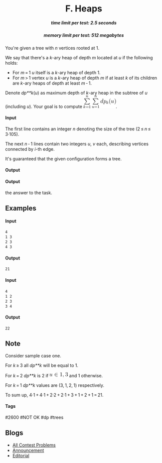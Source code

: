 <h1 style='text-align: center;'> F. Heaps</h1>

<h5 style='text-align: center;'>time limit per test: 2.5 seconds</h5>
<h5 style='text-align: center;'>memory limit per test: 512 megabytes</h5>

You're given a tree with *n* vertices rooted at 1.

We say that there's a *k*-ary heap of depth *m* located at *u* if the following holds:

* For *m* = 1 *u* itself is a *k*-ary heap of depth 1.
* For *m* > 1 vertex *u* is a *k*-ary heap of depth *m* if at least *k* of its children are *k*-ary heaps of depth at least *m* - 1.

Denote *dp**k*(*u*) as maximum depth of *k*-ary heap in the subtree of *u* (including *u*). Your goal is to compute ![](images/021432cac1fbfdf91e34779ff99d535e19729d02.png).

#### Input

The first line contains an integer *n* denoting the size of the tree (2 ≤ *n* ≤ 3·105). 

The next *n* - 1 lines contain two integers *u*, *v* each, describing vertices connected by *i*-th edge.

It's guaranteed that the given configuration forms a tree.

#### Output

#### Output

 the answer to the task.

## Examples

#### Input


```text
4  
1 3  
2 3  
4 3  

```
#### Output


```text
21  

```
#### Input


```text
4  
1 2  
2 3  
3 4  

```
#### Output


```text
22  

```
## Note

Consider sample case one.

For *k* ≥ 3 all *dp**k* will be equal to 1.

For *k* = 2 *dp**k* is 2 if ![](images/0a527e618740bc1e83327ce591b684aa4351c914.png) and 1 otherwise.

For *k* = 1 *dp**k* values are (3, 1, 2, 1) respectively.

To sum up, 4·1 + 4·1 + 2·2 + 2·1 + 3 + 1 + 2 + 1 = 21.



#### Tags 

#2600 #NOT OK #dp #trees 

## Blogs
- [All Contest Problems](../Codeforces_Round_471_(Div._2).md)
- [Announcement](../blogs/Announcement.md)
- [Editorial](../blogs/Editorial.md)

